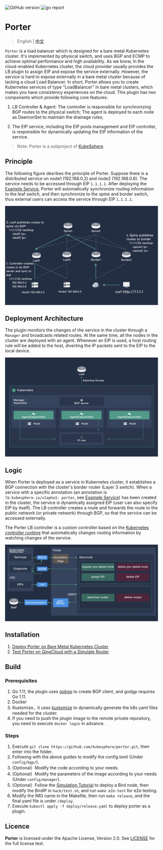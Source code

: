 ![GitHub version](https://img.shields.io/badge/version-v0.0.1-brightgreen.svg?logo=appveyor&longCache=true&style=flat)
![go report](https://goreportcard.com/badge/github.com/kubesphere/porter)

# Porter

> English | [中文](README_zh.md)

`Porter` is a load balancer which is designed for a bare metal Kubernetes cluster. It's implemented by physical switch, and uses BGP and ECMP to achieve optimal performance and high availability. As we know, In the cloud-enabled Kubernetes cluster, the cloud provider usually provides the LB plugin to assign EIP and expose the service externally. However, the service is  hard to expose externally in a bare metal cluster because of lacking a cloud Load Balancer. In short, Porter allows you to create Kubernetes services of type “LoadBalancer” in bare metal clusters, which makes you have consistency experiences on the cloud. This plugin has two components which provide following core features: 

1. LB Controller & Agent: The controller is responsible for synchronizing BGP routes to the physical switch; The agent is deployed to each node as DaemonSet to maintain the drainage rules;

2. The EIP service, including the EIP pools management and EIP controller, is responsible for dynamically updating the EIP information of the service.

> Note: Porter is a subproject of [KubeSphere](https://github.com/kubesphere/kubesphere).


## Principle

The following figure desribes the principle of Porter. Suppose there is a distributed service on node1 (192.168.0.2) and node2 (192.168.0.6). The service needs to be accessed through EIP `1.1.1.1`. After deploying the [Example Service](https://github.com/kubesphere/porter/blob/master/test/samples/test.yaml), Porter will automatically synchronize routing information to the leaf switch, and then synchronize to the spine and border switch, thus external users can access the service through EIP `1.1.1.1`.

![node architecture](doc/img/node-arch.png)

## Deployment Architecture

The plugin monitors the changes of the service in the cluster through a `Manager` and broadcasts related routes. At the same time, all the nodes in the cluster are deployed with an agent. Whenever an EIP is used, a host routing rule will be added to the host, diverting the IP packets sent to the EIP to the local device.

![porter deployment](doc/img/porter-deployment.png)

## Logic

When Porter is deployed as a service in Kubernetes cluster, it establishes a BGP connection with the cluster's border router (Layer 3 switch). When a service with a specific annotation (an annotation is `lb.kubesphere.io/v1apha1: porter`, see [Example Service](https://github.com/kubesphere/porter/blob/master/config/samples/service.yaml)) has been created in the cluster, the service is dynamically assigned EIP (user can also specify EIP by itself). The LB controller creates a route and forwards the route to the public network (or private network) through BGP, so that the service can be accessed externally.

The Porter LB controller is a custom controller based on the [Kubernetes controller runtime](https://github.com/kubernetes-sigs/controller-runtime) that automatically changes routing information by watching changes of the service.

![porter architecture](doc/img/porter-arch.png)

## Installation

1. [Deploy Porter on Bare Metal Kubernetes Cluster](doc/deploy_baremetal.md)
2. [Test Porter on QingCloud with a Simulate Router](doc/simulate_with_bird.md)

## Build 

### Prerequisites

1. Go 1.11, the plugin uses [gobgp](https://github.com/osrg/gobgp) to create BGP client, and godgp requires Go 1.11.
2. Docker
3. Kustomize，it uses [kustomize](https://github.com/kubernetes-sigs/kustomize/blob/master/docs/INSTALL.md) to dynamically generate the k8s yaml files needed for the cluster.
4. If you need to push the plugin image to the remote private repository, you need to execute `docker login` in advance.

### Steps

1. Execute `git clone https://github.com/kubesphere/porter.git`, then enter into the folder.
2. Following with the above guides to modify the config.toml (Under `config/bgp/`). 
3. (Optional）Modify the code according to your needs.
4. (Optional）Modify the parameters of the image according to your needs (Under `config/manager`).
5. (Optional）Follow the [Simulation Tutorial](doc/simulate_with_bird.md) to deploy a Bird node, then modify the BirdIP in `hack/test.sh`, and run `make e2e-test` for e2e testing.
6. Modify the IMG name in the Makefile, then run `make release`, and the final yaml file is under `/deploy`.
7. Execute `kubectl apply -f deploy/release.yaml` to deploy porter as a plugin.

## Licence

**Porter** is licensed under the Apache License, Version 2.0. See [LICENSE](./LICENSE) for the full license text.



